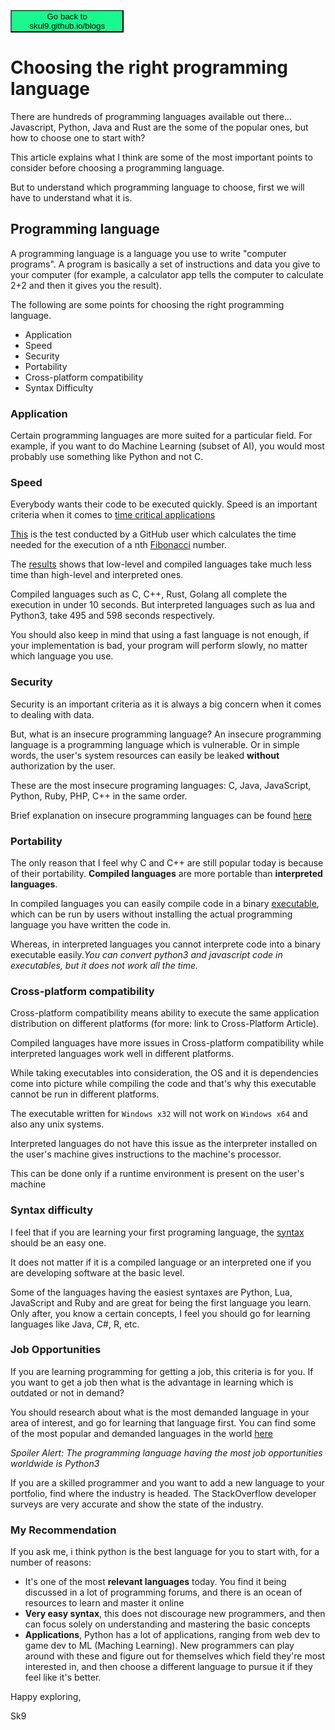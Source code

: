 <button type="button" onclick="location.href='https://skul9.github.io'" style="background: #18f98f; width:36%">Go back to skul9.github.io/blogs</button>

# Choosing the right programming language

There are hundreds of programming languages available out there... Javascript, Python, Java and Rust are the some of the popular ones, but how to choose one to start with?

This article explains what I think are some of the most important points to consider before choosing a programming language.

But to understand which programming language to choose,
first we will have to understand what it is.

## Programming language

A programming language is a language you use to write "computer programs". A program is basically a set of instructions and data you give to your computer (for example, a calculator app tells the computer to calculate 2+2 and then it gives you the result).

The following are some points for choosing the right programming language.
- Application
- Speed
- Security
- Portability
- Cross-platform compatibility
- Syntax Difficulty

### Application
Certain programming languages are more suited for a particular field. For example, if you want to do Machine Learning (subset of AI), you would most probably use something like Python and not C.

### Speed
Everybody wants their code to be executed quickly. Speed is an important criteria when it comes to [time critical applications](https://www.sciencedirect.com/science/article/pii/S1877050915030653)

[This](https://github.com/drujensen/fib) is the test conducted by a GitHub user which calculates the time needed for the execution of a nth [Fibonacci](https://en.wikipedia.org/wiki/Fibonacci_number) number.

The [results]() shows that low-level and compiled languages take much less time than high-level and interpreted ones.

Compiled languages such as C, C++, Rust, Golang all complete the execution in under 10 seconds.
But interpreted languages such as lua and Python3, take 495 and 598 seconds respectively.

You should also keep in mind that using a fast language is not enough, if your implementation is bad, your program will perform slowly, no matter which language you use.

### Security
Security is an important criteria as it is always a big concern when it comes to dealing with data.

But, what is an insecure programming language? An insecure programming language is a programming language which is vulnerable. Or in simple words, the user's system resources can easily be leaked **without** authorization by the user.

These are the most insecure programing languages: C, Java, JavaScript, Python, Ruby, PHP, C++ in the same order.

Brief explanation on insecure programming languages can be found [here](https://www.zdnet.com/article/which-are-the-most-insecure-programming-languages/)

### Portability
The only reason that I feel why C and C++ are still popular today is because of their portability.
**Compiled languages** are more portable than **interpreted languages**.

In compiled languages you can easily compile code in a binary [executable](https://en.wikipedia.org/wiki/Executable), which can be run by users without installing the actual programming language you have written the code in.

Whereas, in interpreted languages you cannot interprete code into a binary executable easily.*You can convert python3 and javascript code in executables, but it does not work all the time.*

### Cross-platform compatibility
Cross-platform compatibility means ability to execute the same application distribution on different platforms (for more: link to Cross-Platform Article).

Compiled languages have more issues in Cross-platform compatibility while interpreted languages work well in different platforms.

While taking executables into consideration, the OS and it is dependencies come into picture while compiling the code and that's why this executable cannot be run in different platforms.

The executable written for `Windows x32` will not work on `Windows x64` and also any unix systems.

Interpreted languages do not have this issue as the interpreter installed on the user's machine gives instructions to the machine's processor.

This can be done only if a runtime environment is present on the user's machine

### Syntax difficulty
I feel that if you are learning your first programing language, the [syntax](https://en.wikipedia.org/wiki/Syntax) should be an easy one.

It does not matter if it is a compiled language or an interpreted one if you are developing software at the basic level.

Some of the languages having the easiest syntaxes are Python, Lua, JavaScript and Ruby and are great for being the first language you learn.
Only after, you know a certain concepts, I feel you should go for learning languages like Java, C#, R, etc.

### Job Opportunities
If you are learning programming for getting a job, this criteria is for you. 
If you want to get a job then what is the advantage in learning which is outdated or not in demand?

You should research about what is the most demanded language in your area of interest, and go for learning that language first.
You can find some of the most popular and demanded languages in the world [here](https://towardsdatascience.com/top-10-in-demand-programming-languages-to-learn-in-2020-4462eb7d8d3e)

*Spoiler Alert: The programming language having the most job opportunities worldwide is Python3*

If you are a skilled programmer and you want to add a new language to your portfolio, find where the industry is headed. 
The StackOverflow developer surveys are very accurate and show the state of the industry. 

### My Recommendation
If you ask me, i think python is the best language for you to start with, for a number of reasons:
- It's one of the most **relevant languages** today. You find it being discussed in a lot of programming forums, and there is an ocean of resources to learn and master it online
- **Very easy syntax**, this does not discourage new programmers, and then can focus solely on understanding and mastering the basic concepts
- **Applications**, Python has a lot of applications, ranging from web dev to game dev to ML (Maching Learning). New programmers can play around with these and figure out for themselves which field they're most interested in, and then choose a different language to pursue it if they feel like it's better.


Happy exploring,

Sk9



